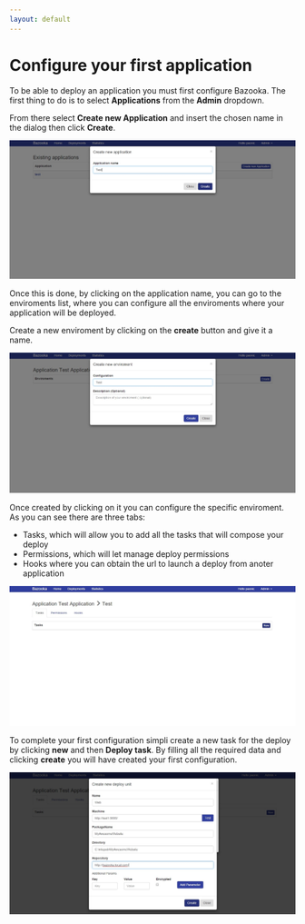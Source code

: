 ```yaml
---
layout: default
---
```


# Configure your first application

To be able to deploy an application you must first configure Bazooka. The first thing to do is to select **Applications** from the **Admin** dropdown.

From there select **Create new Application** and insert the chosen name in the dialog then click **Create**.

![](/images/createapplication.jpg)

Once this is done, by clicking on the application name, you can go to the enviroments list, where you can configure all the enviroments where your application will be deployed.

Create a new enviroment by clicking on the **create** button and give it a name.

![](/images/createenviroment.jpg)

Once created by clicking on it you can configure the specific enviroment. As you can see there are three tabs:

- Tasks, which will allow you to add all the tasks that will compose your deploy
- Permissions, which will let manage deploy permissions
- Hooks where you can obtain the url to launch a deploy from anoter application

![](/images/enviromentconfig.jpg) 

To complete your first configuration simpli create a new task for the deploy by clicking **new** and then **Deploy task**. By filling all the required data and clicking **create** you will have created your first configuration.

![](/images/createdeploytask.jpg)
